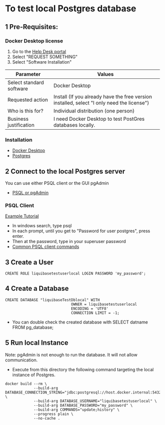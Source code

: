 # To test local Postgres database

## 1 Pre-Requisites:
### Docker Desktop license
1. Go to the [Help Desk portal](https://servicedesk.stonex.com/sp?id=index)
2. Select "REQUEST SOMETHING"
3. Select "Software Installation"

| Parameter                | Values |
|--------------------------|-------------|
| Select standard software | Docker Desktop |
| Requested action | Install (If you already have the free version installed, select "I only need the license") |
| Who is this for? | Individual distribution (one person) |
| Business justification | I need Docker Desktop to test PostGres databases locally. |

### Installation
 - [Docker Desktop](https://docs.docker.com/desktop/install/windows-install/)
 - [Postgres](https://www.postgresql.org/download/windows/)

## 2 Connect to the local Postgres server
You can use either PSQL client or the GUI pgAdmin
 - [PSQL or pgAdmin](https://www.enterprisedb.com/postgres-tutorials/connecting-postgresql-using-psql-and-pgadmin)

### PSQL Client
[Example Tutorial](https://www.geeksforgeeks.org/postgresql-connect-and-access-a-database/)

  - In windows search, type psql
  - In each prompt, until you get to "Password for user postgres", press enter.
  - Then at the password, type in your superuser password
  - [Common PSQL client commands](./PSQL-commands.md)

## 3 Create a User
```
CREATE ROLE liquibasetestuserlocal LOGIN PASSWORD 'my_password';
```

## 4 Create a Database

```
CREATE DATABASE "liquibaseTestDblocal" WITH 
                              OWNER = liquibasetestuserlocal
                              ENCODING = 'UTF8'
                              CONNECTION LIMIT = -1;
```
- You can double check the created database with  SELECT datname FROM pg_database;

## 5 Run local Instance
Note: pgAdmin is not enough to run the database. It will not allow communication.

- Execute from this directory the following command targeting the local instance of Postgres.

```
docker build --rm \
             --build-arg DATABASE_CONNECTION_STRING="jdbc:postgresql://host.docker.internal:5432/liquibaseTestDblocal" \
             --build-arg DATABASE_USERNAME="liquibasetestuserlocal" \
             --build-arg DATABASE_PASSWORD="my_password" \
             --build-arg COMMANDS="update;history" \
             --progress plain \
             --no-cache .
 ```
